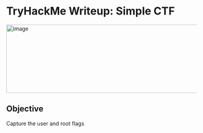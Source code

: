 # TryHackMe Writeup: Simple CTF
<img width="542" height="181" alt="image" src="https://github.com/user-attachments/assets/f2d012a3-b974-45df-bf80-8d743c6f4dab" />

## Objective
Capture the user and root flags
